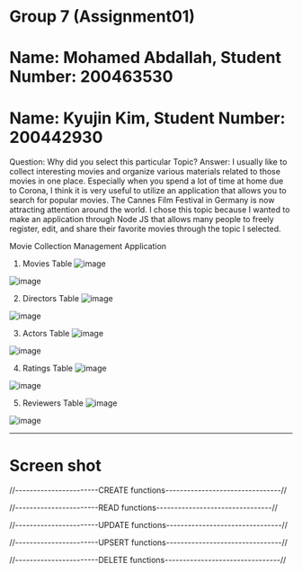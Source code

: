 # Group 7 (Assignment01)
# Name: Mohamed Abdallah, Student Number: 200463530
# Name: Kyujin Kim, Student Number: 200442930

Question: Why did you select this particular Topic?
Answer: 
I usually like to collect interesting movies and organize various materials related to those movies in one place.
Especially when you spend a lot of time at home due to Corona,
I think it is very useful to utilize an application that allows you to search for popular movies.
The Cannes Film Festival in Germany is now attracting attention around the world.
I chose this topic because I wanted to make an application through Node JS 
that allows many people to freely register, edit, and share their favorite movies through the topic I selected.

Movie Collection Management Application
1) Movies Table
![image](https://user-images.githubusercontent.com/104597854/171062757-f0ca6c8c-9757-42b4-b71b-3c199bfe9ac0.png)

![image](https://user-images.githubusercontent.com/104597854/170847020-40448f4c-6e67-4f8d-940b-381f9c763dc8.png)


2) Directors Table
![image](https://user-images.githubusercontent.com/104597854/171060403-0a228d1d-a77d-41f8-a680-ac5853688703.png)

![image](https://user-images.githubusercontent.com/104597854/170847028-b509de96-c115-41a0-b47c-414ad4044ea9.png)


3) Actors Table
![image](https://user-images.githubusercontent.com/104597854/171061177-9b0f37a4-06fd-4488-981d-65d74d98d5a3.png)

![image](https://user-images.githubusercontent.com/104597854/170847040-47e1aaf1-b94e-4f37-b293-8a7fc5312cdb.png)


4) Ratings Table
![image](https://user-images.githubusercontent.com/104597854/171064235-ae32c4f7-817b-4ad4-84c5-9770c0eb9ebb.png)

![image](https://user-images.githubusercontent.com/104597854/170847049-97388100-a271-4f47-9fc5-518ff430d1f6.png)


5) Reviewers Table
![image](https://user-images.githubusercontent.com/104597854/171063469-69d5d4b6-0fd2-4da6-8d0a-5865be49f801.png)

![image](https://user-images.githubusercontent.com/104597854/170847065-7332d2ec-d001-447e-b5e5-b64b6ff79bca.png)

-------------------------------------------------------------------------------------------------------------------------------
# Screen shot

//-----------------------CREATE functions--------------------------------//



//-----------------------READ functions--------------------------------//



//-----------------------UPDATE functions--------------------------------//


//-----------------------UPSERT functions--------------------------------//


//-----------------------DELETE functions--------------------------------//

